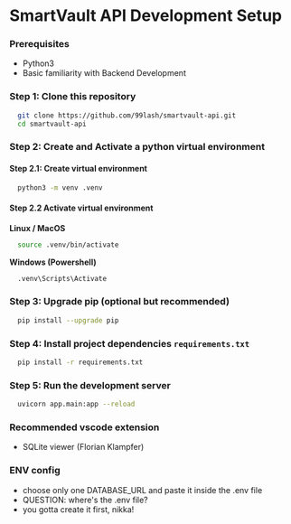 # SmartVault API Development Setup

### Prerequisites

- Python3
- Basic familiarity with Backend Development

### Step 1: Clone this repository

```bash
  git clone https://github.com/99lash/smartvault-api.git
  cd smartvault-api
```

### Step 2: Create and Activate a python virtual environment

#### Step 2.1: Create virtual environment

```bash
  python3 -m venv .venv
```

#### Step 2.2 Activate virtual environment

**Linux / MacOS**

```bash
  source .venv/bin/activate
```

**Windows (Powershell)**

```bash
  .venv\Scripts\Activate
```

### Step 3: Upgrade pip (optional but recommended)

```bash
  pip install --upgrade pip
```

### Step 4: Install project dependencies `requirements.txt`

```bash
  pip install -r requirements.txt
```

### Step 5: Run the development server

```bash
  uvicorn app.main:app --reload
```

### Recommended vscode extension
- SQLite viewer (Florian Klampfer)

### ENV config
- choose only one DATABASE_URL and paste it inside the .env file
- QUESTION: where's the .env file?
- you gotta create it first, nikka!